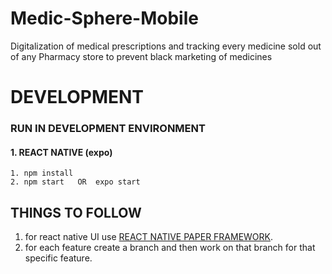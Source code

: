 # Medic-Sphere-Mobile
Digitalization of medical prescriptions and tracking every medicine sold out of any Pharmacy store to prevent black marketing of medicines

# DEVELOPMENT

### RUN IN DEVELOPMENT ENVIRONMENT
#### 1. REACT NATIVE (expo)
    1. npm install
    2. npm start   OR  expo start
## THINGS TO FOLLOW
1. for react native UI use [REACT NATIVE PAPER FRAMEWORK](https://callstack.github.io/react-native-paper/).
2. for each feature create a branch and then work on that branch for that specific feature.   
